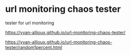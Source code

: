# url monitoring chaos tester
 tester for url monitoring

https://yvan-allioux.github.io/url-monitoring-chaos-tester/

https://yvan-allioux.github.io/url-monitoring-chaos-tester/random1percent.html